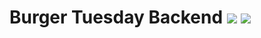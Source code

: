 # Burger Tuesday Backend [![](https://images.microbadger.com/badges/image/pdgwien/burgertuesday-backend.svg)](https://microbadger.com/images/pdgwien/burgertuesday-backend) [![](https://images.microbadger.com/badges/version/pdgwien/burgertuesday-backend.svg)](https://microbadger.com/images/pdgwien/burgertuesday-backend)

